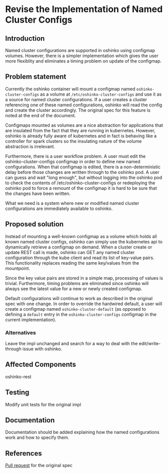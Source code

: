# Revise the Implementation of Named Cluster Configs

## Introduction

Named cluster configurations are supported in oshinko
using configmap volumes. However, there is a simpler
implementation which gives the user more flexiblity and
eliminates a timing problem on update of the configmap.

## Problem statement

Currently the oshinko container will mount a configmap named
`oshinko-cluster-configs` as a volume at `/etc/oshinko-cluster-configs`
and use it as a source for named cluster configurations. If
a user creates a cluster referencing one of these named
configurations, oshinko will read the config and create
the cluster accordingly. The original spec for this feature
is noted at the end of the document.

Configmaps mounted as volumes are a nice abstraction for
applications that are insulated from the fact that they
are running in kubernetes. However, oshinko is already
fully aware of kubernetes and in fact is behaving like
a controller for spark clusters so the insulating
nature of the volume abstraction is irrelevant.

Furthermore, there is a user workflow problem. A user
must edit the oshinko-cluster-configs configmap in
order to define new named configurations. When that
configmap is edited, there is a non-deterministic
delay before those changes are written through to
the oshinko pod. A user can guess and wait
"long enough", but without logging into the oshinko
pod to check the contents of /etc/oshinko-cluster-configs
or redeploying the oshinko pod to force a remount of
the configmap it is hard to be sure that the changes
have been written.

What we need is a system where new or modified named
cluster configurations are immediately available to
oshinko.

## Proposed solution

Instead of mounting a well-known configmap as a volume
which holds all known named cluster configs, oshinko
can simply use the kubernetes api to dynamically
retrieve a configmap on demand. When a cluster create
or update REST call is made, oshinko can GET
any named cluster configuration through the kube
client and read its list of key-value pairs. This
functionality replaces reading the same key/values
from the mountpoint.

Since the key value pairs are stored in a simple
map, processing of values is trivial. Furthermore,
timing problems are eliminated since oshinko will
always see the latest value for a new or newly
created configmap.

Default configurations will continue to work as
described in the original spec with one change.
In order to override the hardwired default, a
user will create a configmap named `oshinko-cluster-default`
(as opposed to defining a `default` entry in the
`oshinko-cluster-configs` configmap in the current
implementation).

### Alternatives

Leave the impl unchanged and search for a way to
deal with the edit/write-through issue with
oshinko.

## Affected Components

oshinko-rest

## Testing

Modify unit tests for the original impl

## Documentation

Documentation should be added explaining how the named
configurations work and how to specify them.

## References ##

[Pull request](https://github.com/radanalyticsio/oshinko-specs/pull/1) for the original spec
